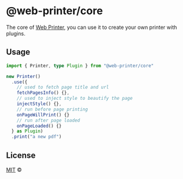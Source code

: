 # @web-printer/core

The core of [Web Printer](https://github.com/busiyiworld/web-printer), you can use it to create your own printer with plugins.

## Usage

```ts
import { Printer, type Plugin } from "@web-printer/core"

new Printer()
  .use({
    // used to fetch page title and url
    fetchPagesInfo() {},
    // used to inject style to beautify the page
    injectStyle() {},
    // run before page printing
    onPageWillPrint() {}
    // run after page loaded
    onPageLoaded() {}
  } as Plugin)
  .print("a new pdf")
```

## License

<a href="../../LICENSE">MIT</a> <span>©</span> <a href="https://github.com/ourongxing"><img width=15 src="https://avatars.githubusercontent.com/u/48356807?v=4"></a>
